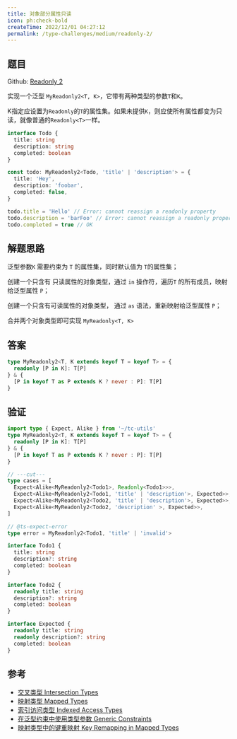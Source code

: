 ```yaml
---
title: 对象部分属性只读
icon: ph:check-bold
createTime: 2022/12/01 04:27:12
permalink: /type-challenges/medium/readonly-2/
---
```


## 题目

Github: [Readonly 2](https://github.com/type-challenges/type-challenges/blob/main/questions/00008-medium-readonly-2/)

实现一个泛型 `MyReadonly2<T, K>`，它带有两种类型的参数`T`和`K`。

K指定应设置为`Readonly`的`T`的属性集。如果未提供`K`，则应使所有属性都变为只读，就像普通的`Readonly<T>`一样。

```ts
interface Todo {
  title: string
  description: string
  completed: boolean
}

const todo: MyReadonly2<Todo, 'title' | 'description'> = {
  title: 'Hey',
  description: 'foobar',
  completed: false,
}

todo.title = 'Hello' // Error: cannot reassign a readonly property
todo.description = 'barFoo' // Error: cannot reassign a readonly property
todo.completed = true // OK
```

## 解题思路

泛型参数`K` 需要约束为 `T` 的属性集，同时默认值为 `T`的属性集；

创建一个只含有 只读属性的对象类型，通过 `in` 操作符，遍历`T` 的所有成员，映射给泛型属性 `P`；

创建一个只含有可读属性的对象类型， 通过 `as` 语法，重新映射给泛型属性 `P`；

合并两个对象类型即可实现 `MyReadonly<T, K>`

## 答案

```ts
type MyReadonly2<T, K extends keyof T = keyof T> = {
  readonly [P in K]: T[P]
} & {
  [P in keyof T as P extends K ? never : P]: T[P]
}
```

## 验证

```ts twoslash
import type { Expect, Alike } from '~/tc-utils'
type MyReadonly2<T, K extends keyof T = keyof T> = {
  readonly [P in K]: T[P]
} & {
  [P in keyof T as P extends K ? never : P]: T[P]
}

// ---cut---
type cases = [
  Expect<Alike<MyReadonly2<Todo1>, Readonly<Todo1>>>,
  Expect<Alike<MyReadonly2<Todo1, 'title' | 'description'>, Expected>>,
  Expect<Alike<MyReadonly2<Todo2, 'title' | 'description'>, Expected>>,
  Expect<Alike<MyReadonly2<Todo2, 'description' >, Expected>>,
]

// @ts-expect-error
type error = MyReadonly2<Todo1, 'title' | 'invalid'>

interface Todo1 {
  title: string
  description?: string
  completed: boolean
}

interface Todo2 {
  readonly title: string
  description?: string
  completed: boolean
}

interface Expected {
  readonly title: string
  readonly description?: string
  completed: boolean
}
```

## 参考

- [交叉类型 Intersection Types](https://www.typescriptlang.org/docs/handbook/2/objects.html#intersection-types)
- [映射类型 Mapped Types](https://www.typescriptlang.org/docs/handbook/2/mapped-types.html)
- [索引访问类型 Indexed Access Types](https://www.typescriptlang.org/docs/handbook/2/indexed-access-types.html)
- [在泛型约束中使用类型参数 Generic Constraints](https://www.typescriptlang.org/docs/handbook/2/generics.html#using-type-parameters-in-generic-constraints)
- [映射类型中的键重映射 Key Remapping in Mapped Types](https://www.typescriptlang.org/docs/handbook/release-notes/typescript-4-1.html#key-remapping-in-mapped-types)
